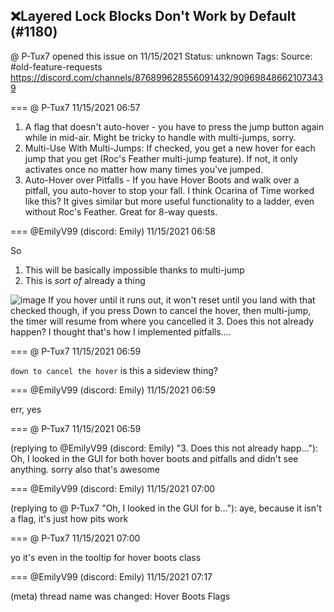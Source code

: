 ## ❌Layered Lock Blocks Don't Work by Default (#1180)
@ P-Tux7 opened this issue on 11/15/2021
Status: unknown
Tags: 
Source: #old-feature-requests https://discord.com/channels/876899628556091432/909698486621073439


=== @ P-Tux7 11/15/2021 06:57

1. A flag that doesn't auto-hover - you have to press the jump button again while in mid-air. Might be tricky to handle with multi-jumps, sorry.
2. Multi-Use With Multi-Jumps: If checked, you get a new hover for each jump that you get (Roc's Feather multi-jump feature). If not, it only activates once no matter how many times you've jumped.
3. Auto-Hover over Pitfalls - If you have Hover Boots and walk over a pitfall, you auto-hover to stop your fall. I think Ocarina of Time worked like this? It gives similar but more useful functionality to a ladder, even without Roc's Feather. Great for 8-way quests.

=== @EmilyV99 (discord: Emily) 11/15/2021 06:58

So
1. This will be basically impossible thanks to multi-jump
2. This is *sort of* already a thing

![image](https://cdn.discordapp.com/attachments/909698486621073439/909698974175363093/unknown.png?ex=65e57130&is=65d2fc30&hm=6e669fbef51be75d9063706f7ec39cc09e3f61a90c2faee9f8a6883f78e31e8b&)
If you hover until it runs out, it won't reset until you land with that checked
though, if you press Down to cancel the hover, then multi-jump, the timer will resume from where you cancelled it
3. Does this not already happen? I thought that's how I implemented pitfalls....

=== @ P-Tux7 11/15/2021 06:59

```down to cancel the hover```
is this a sideview thing?

=== @EmilyV99 (discord: Emily) 11/15/2021 06:59

err, yes

=== @ P-Tux7 11/15/2021 06:59

(replying to @EmilyV99 (discord: Emily) "3. Does this not already happ…"): Oh, I looked in the GUI for both hover boots and pitfalls and didn't see anything. sorry
also that's awesome

=== @EmilyV99 (discord: Emily) 11/15/2021 07:00

(replying to @ P-Tux7 "Oh, I looked in the GUI for b…"): aye, because it isn't a flag, it's just how pits work

=== @ P-Tux7 11/15/2021 07:00

yo it's even in the tooltip for hover boots class

=== @EmilyV99 (discord: Emily) 11/15/2021 07:17

(meta) thread name was changed: Hover Boots Flags
